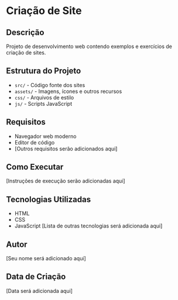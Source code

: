 # Criação de Site

## Descrição
Projeto de desenvolvimento web contendo exemplos e exercícios de criação de sites.

## Estrutura do Projeto
- `src/` - Código fonte dos sites
- `assets/` - Imagens, ícones e outros recursos
- `css/` - Arquivos de estilo
- `js/` - Scripts JavaScript

## Requisitos
- Navegador web moderno
- Editor de código
- [Outros requisitos serão adicionados aqui]

## Como Executar
[Instruções de execução serão adicionadas aqui]

## Tecnologias Utilizadas
- HTML
- CSS
- JavaScript
[Lista de outras tecnologias será adicionada aqui]

## Autor
[Seu nome será adicionado aqui]

## Data de Criação
[Data será adicionada aqui] 